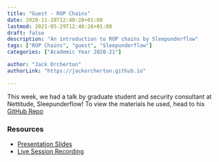 ```yaml
---
title: "Guest - ROP Chains"
date: 2020-11-28T12:40:28+01:00
lastmod: 2021-05-29T12:40:28+01:00
draft: false
description: "An introduction to ROP chains by Sleepunderflow"
tags: ["ROP Chains", "guest", "Sleepunderflow"]
categories: ["Academic Year 2020-21"]

author: "Jack Orcherton"
authorLink: "https://jackorcherton.github.io"

---
```

This week, we had a talk by graduate student and security consultant at Nettitude, Sleepunderflow! To view the materials he used, head to his [GitHub Repo](https://github.com/sleepunderflow/comsec-binexp)

### Resources

- [Presentation Slides](BinExp.pdf)
- [Live Session Recording](https://www.twitch.tv/videos/817925421)

